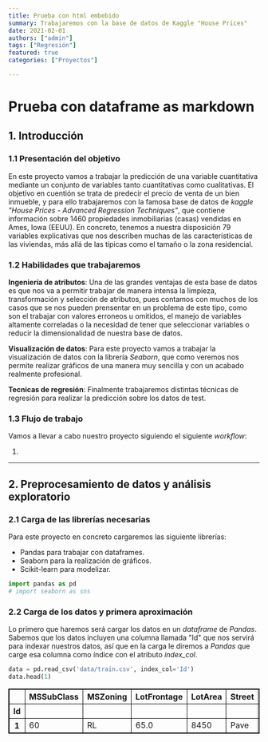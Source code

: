 ```yaml
---
title: Prueba con html embebido
summary: Trabajaremos con la base de datos de Kaggle "House Prices"
date: 2021-02-01
authors: ["admin"]
tags: ["Regresión"]
featured: true
categories: ["Proyectos"]

---
```


# Prueba con dataframe as markdown

## 1. Introducción

### 1.1 Presentación del objetivo

En este proyecto vamos a trabajar la predicción de una variable cuantitativa mediante un conjunto de variables tanto cuantitativas como cualitativas. El objetivo en cuentión se trata de predecir el precio de venta de un bien inmueble, y para ello trabajaremos con la famosa base de datos de _kaggle_ _"House Prices - Advanced Regression Techniques"_, que contiene información sobre 1460 propiedades inmobiliarias (casas) vendidas en Ames, Iowa (EEUU). En concreto, tenemos a nuestra disposición 79 variables explicativas que nos describen muchas de las características de las viviendas, más allá de las típicas como el tamaño o la zona residencial. 


### 1.2 Habilidades que trabajaremos

__Ingeniería de atributos__: Una de las grandes ventajas de esta base de datos es que nos va a permitir trabajar de manera intensa la limpieza, transformación y selección de atributos, pues contamos con muchos de los casos que se nos pueden prensentar en un problema de este tipo, como son el trabajar con valores erroneos u omitidos, el manejo de variables altamente correladas o la necesidad de tener que seleccionar variables o reducir la dimensionalidad de nuestra base de datos.

__Visualización de datos__: Para este proyecto vamos a trabajar la visualización de datos con la librería _Seaborn_, que como veremos nos permite realizar gráficos de una manera muy sencilla y con un acabado realmente profesional.

__Tecnicas de regresión__: Finalmente trabajaremos distintas técnicas de regresión para realizar la predicción sobre los datos de test.


### 1.3 Flujo de trabajo 

Vamos a llevar a cabo nuestro proyecto siguiendo el siguiente _workflow_:

1. 



---

## 2. Preprocesamiento de datos y análisis exploratorio 

### 2.1 Carga de las librerías necesarias

Para este proyecto en concreto cargaremos las siguiente librerías:
- Pandas para trabajar con dataframes.
- Seaborn para la realización de gráficos.
- Scikit-learn para modelizar.


```python
import pandas as pd
# import seaborn as sns
```

### 2.2 Carga de los datos y primera aproximación

Lo primero que haremos será cargar los datos en un _dataframe_ de _Pandas_. Sabemos que los datos incluyen una columna llamada "Id" que nos servirá para indexar nuestros datos, así que en la carga le diremos a _Pandas_ que carge esa columna como índice con el atributo _index_col_.


```python
data = pd.read_csv('data/train.csv', index_col='Id')
data.head(1)
```




<html>
<head>
<style>
table, th, td {
  border: 1px solid black;
  border-collapse: collapse;
}
</style>
</head>
<body>
<table style="width:100%" class="dataframe">
    <thead>
        <tr style="text-align: right;" style="width:70%">
            <th></th>
            <th>MSSubClass</th>
            <th>MSZoning</th>
            <th>LotFrontage</th>
            <th>LotArea</th>
            <th>Street</th>
            <th>Alley</th>
            <th>LotShape</th>
            <th>LandContour</th>
            <th>Utilities</th>
            <th>LotConfig</th>
            <th>LandSlope</th>
            <th>Neighborhood</th>
            <th>Condition1</th>
            <th>Condition2</th>
            <th>BldgType</th>
            <th>HouseStyle</th>
            <th>OverallQual</th>
            <th>OverallCond</th>
            <th>YearBuilt</th>
            <th>YearRemodAdd</th>
            <th>RoofStyle</th>
            <th>RoofMatl</th>
            <th>Exterior1st</th>
            <th>Exterior2nd</th>
            <th>MasVnrType</th>
            <th>MasVnrArea</th>
            <th>ExterQual</th>
            <th>ExterCond</th>
            <th>Foundation</th>
            <th>BsmtQual</th>
            <th>BsmtCond</th>
            <th>BsmtExposure</th>
            <th>BsmtFinType1</th>
            <th>BsmtFinSF1</th>
            <th>BsmtFinType2</th>
            <th>BsmtFinSF2</th>
            <th>BsmtUnfSF</th>
            <th>TotalBsmtSF</th>
            <th>Heating</th>
            <th>HeatingQC</th>
            <th>CentralAir</th>
            <th>Electrical</th>
            <th>1stFlrSF</th>
            <th>2ndFlrSF</th>
            <th>LowQualFinSF</th>
            <th>GrLivArea</th>
            <th>BsmtFullBath</th>
            <th>BsmtHalfBath</th>
            <th>FullBath</th>
            <th>HalfBath</th>
            <th>BedroomAbvGr</th>
            <th>KitchenAbvGr</th>
            <th>KitchenQual</th>
            <th>TotRmsAbvGrd</th>
            <th>Functional</th>
            <th>Fireplaces</th>
            <th>FireplaceQu</th>
            <th>GarageType</th>
            <th>GarageYrBlt</th>
            <th>GarageFinish</th>
            <th>GarageCars</th>
            <th>GarageArea</th>
            <th>GarageQual</th>
            <th>GarageCond</th>
            <th>PavedDrive</th>
            <th>WoodDeckSF</th>
            <th>OpenPorchSF</th>
            <th>EnclosedPorch</th>
            <th>3SsnPorch</th>
            <th>ScreenPorch</th>
            <th>PoolArea</th>
            <th>PoolQC</th>
            <th>Fence</th>
            <th>MiscFeature</th>
            <th>MiscVal</th>
            <th>MoSold</th>
            <th>YrSold</th>
            <th>SaleType</th>
            <th>SaleCondition</th>
            <th>SalePrice</th>
            </tr>
                <tr>
            <th>Id</th>
            <th></th>
            <th></th>
            <th></th>
            <th></th>
            <th></th>
            <th></th>
            <th></th>
            <th></th>
            <th></th>
            <th></th>
            <th></th>
            <th></th>
            <th></th>
            <th></th>
            <th></th>
            <th></th>
            <th></th>
            <th></th>
            <th></th>
            <th></th>
            <th></th>
            <th></th>
            <th></th>
            <th></th>
            <th></th>
            <th></th>
            <th></th>
            <th></th>
            <th></th>
            <th></th>
            <th></th>
            <th></th>
            <th></th>
            <th></th>
            <th></th>
            <th></th>
            <th></th>
            <th></th>
            <th></th>
            <th></th>
            <th></th>
            <th></th>
            <th></th>
            <th></th>
            <th></th>
            <th></th>
            <th></th>
            <th></th>
            <th></th>
            <th></th>
            <th></th>
            <th></th>
            <th></th>
            <th></th>
            <th></th>
            <th></th>
            <th></th>
            <th></th>
            <th></th>
            <th></th>
            <th></th>
            <th></th>
            <th></th>
            <th></th>
            <th></th>
            <th></th>
            <th></th>
            <th></th>
            <th></th>
            <th></th>
            <th></th>
            <th></th>
            <th></th>
            <th></th>
            <th></th>
            <th></th>
            <th></th>
            <th></th>
            <th></th>
            <th></th>
            </tr>
          </thead>
              <tbody>
                    <tr>
            <th>1</th>
            <td>60</td>
            <td>RL</td>
            <td>65.0</td>
            <td>8450</td>
            <td>Pave</td>
            <td>NaN</td>
            <td>Reg</td>
            <td>Lvl</td>
            <td>AllPub</td>
            <td>Inside</td>
            <td>Gtl</td>
            <td>CollgCr</td>
            <td>Norm</td>
            <td>Norm</td>
            <td>1Fam</td>
            <td>2Story</td>
            <td>7</td>
            <td>5</td>
            <td>2003</td>
            <td>2003</td>
            <td>Gable</td>
            <td>CompShg</td>
            <td>VinylSd</td>
            <td>VinylSd</td>
            <td>BrkFace</td>
            <td>196.0</td>
            <td>Gd</td>
            <td>TA</td>
            <td>PConc</td>
            <td>Gd</td>
            <td>TA</td>
            <td>No</td>
            <td>GLQ</td>
            <td>706</td>
            <td>Unf</td>
            <td>0</td>
            <td>150</td>
            <td>856</td>
            <td>GasA</td>
            <td>Ex</td>
            <td>Y</td>
            <td>SBrkr</td>
            <td>856</td>
            <td>854</td>
            <td>0</td>
            <td>1710</td>
            <td>1</td>
            <td>0</td>
            <td>2</td>
            <td>1</td>
            <td>3</td>
            <td>1</td>
            <td>Gd</td>
            <td>8</td>
            <td>Typ</td>
            <td>0</td>
            <td>NaN</td>
            <td>Attchd</td>
            <td>2003.0</td>
            <td>RFn</td>
            <td>2</td>
            <td>548</td>
            <td>TA</td>
            <td>TA</td>
            <td>Y</td>
            <td>0</td>
            <td>61</td>
            <td>0</td>
            <td>0</td>
            <td>0</td>
            <td>0</td>
            <td>NaN</td>
            <td>NaN</td>
            <td>NaN</td>
            <td>0</td>
            <td>2</td>
            <td>2008</td>
            <td>WD</td>
            <td>Normal</td>
            <td>208500</td>
            </tr>
          </tbody>
        </table>
</body>
</html>





```python

```
